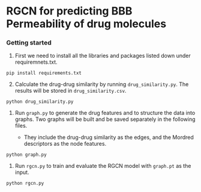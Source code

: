 # RGCN for predicting BBB Permeability of drug molecules

### Getting started

1. First we need to install all the libraries and packages listed down under requiremnets.txt.

```
pip install requirements.txt
```

2. Calculate the drug-drug similarity by running `drug_similarity.py`. The results will be stored in `drug_similarity.csv`.

```
python drug_similarity.py
```

1. Run `graph.py` to generate the drug features and to structure the data into graphs. Two graphs will be built and be saved separately in the following files.

   - They include the drug-drug similarity as the edges, and the Mordred descriptors as the node features.

```
python graph.py
```

1. Run `rgcn.py` to train and evaluate the RGCN model with `graph.pt` as the input.

```
python rgcn.py
```
